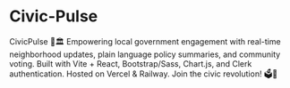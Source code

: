 # Civic-Pulse
CivicPulse 🚀🏛️  Empowering local government engagement with real-time neighborhood updates, plain language policy summaries, and community voting. Built with Vite + React, Bootstrap/Sass, Chart.js, and Clerk authentication. Hosted on Vercel &amp; Railway. Join the civic revolution! 🗳️🌟
